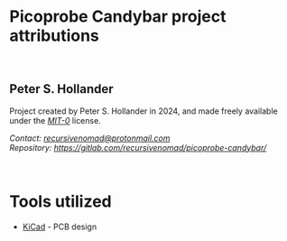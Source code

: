 # Picoprobe Candybar project attributions

&nbsp;






## Peter S. Hollander

Project created by Peter S. Hollander in 2024, and made freely available under the [*MIT-0*][URL-MIT-0] license.

*Contact: <recursivenomad@protonmail.com>*  
*Repository: <https://gitlab.com/recursivenomad/picoprobe-candybar/>*

&nbsp;






# Tools utilized

- [KiCad][URL-KiCad] - PCB design






[URL-MIT-0]: <https://opensource.org/license/mit-0/>

[URL-KiCad]: <https://www.kicad.org/>
